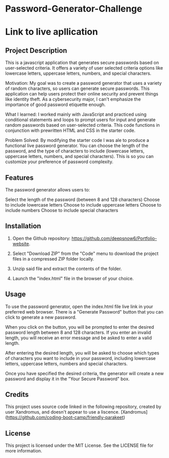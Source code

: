 # Password-Generator-Challenge

# Link to live apllication 

## Project Description

This is a javascript application that generates secure passwords based on user-selected criteria. It offers a variety of user selected criteria options like lowercase letters, uppercase letters, numbers, and special characters.

Motivation: My goal was to create a password generator that uses a variety of random characters,  so users can generate secure passwords. This application can help users protect their online security and prevent things like identity theft. As a cybersecurity major, I can't emphasize the importance of good password etiquette enough. 

What I learned:  I worked mainly with JavaScript and practiced using conditional statements and loops to prompt users for input and  generate random passwords based on user-selected criteria. This code functions in conjunction with prewritten HTML and CSS in the starter code. 

Problem Solved: By modifying the starter code I was ale to produce a functional live password generator. You can choose the length of the password, and the type of characters to include (lowercase letters, uppercase letters, numbers, and special characters). This is so you can customize your preference of password complexity. 

## Features 

The password generator allows users to:

Select the length of the password (between 8 and 128 characters)
Choose to include lowercase letters
Choose to include uppercase letters
Choose to include numbers
Choose to include special characters

## Installation 

1. Open the Github repository: https://github.com/deepsnow6/Portfolio-website.

2. Select "Download ZIP" from the "Code" menu to download the project files in a compressed ZIP folder locally.

3. Unzip said file and extract the contents of the folder.

4. Launch the "index.html" file in the browser of your choice.

## Usage 

To use the password generator,  open the index.html file live link in your preferred web browser. There is a "Generate Password" button that you can click to generate a new password.

When you click on the button, you will be prompted to enter the desired password length between 8 and 128 characters. If you enter an invalid length, you will receive an error message and be asked to enter a valid length.

After entering the desired length, you will be asked to choose which types of characters you want to include in your password, including lowercase letters, uppercase letters, numbers and special characters.

Once you have specified the desired criteria, the generator will create a new password and display it in the "Your Secure Password" box.

## Credits
This project uses source code linked in the following repository, created by user Xandromus, and doesn't appear to use a liscence. [Xandromus] (https://github.com/coding-boot-camp/friendly-parakeet)


## License

This project is licensed under the MIT License. See the LICENSE file for more information.